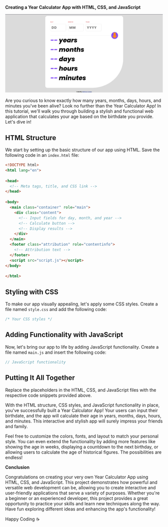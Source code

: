 **Creating a Year Calculator App with HTML, CSS, and JavaScript**

<img width="1680" alt="Screenshot 2023-08-08 at 12 20 53 PM" src="demo.png.jpg">


Are you curious to know exactly how many years, months, days, hours, and minutes you've been alive? Look no further than the Year Calculator App! In this tutorial, we'll walk you through building a stylish and functional web application that calculates your age based on the birthdate you provide. Let's dive in!

## **HTML Structure**

We start by setting up the basic structure of our app using HTML. Save the following code in an `index.html` file:

```html
<!DOCTYPE html>
<html lang="en">

<head>
  <!-- Meta tags, title, and CSS link -->
</head>

<body>
  <main class="container" role="main">
    <div class="content">
      <!-- Input fields for day, month, and year -->
      <!-- Calculate button -->
      <!-- Display results -->
    </div>
  </main>
  <footer class="attribution" role="contentinfo">
    <!-- Attribution text -->
  </footer>
  <script src="script.js"></script>
</body>

</html>
```

## **Styling with CSS**

To make our app visually appealing, let's apply some CSS styles. Create a file named `style.css` and add the following code:

```css
/* Your CSS styles */
```

## **Adding Functionality with JavaScript**

Now, let's bring our app to life by adding JavaScript functionality. Create a file named `main.js` and insert the following code:

```javascript
// JavaScript functionality
```

## **Putting It All Together**

Replace the placeholders in the HTML, CSS, and JavaScript files with the respective code snippets provided above.

With the HTML structure, CSS styles, and JavaScript functionality in place, you've successfully built a Year Calculator App! Your users can input their birthdate, and the app will calculate their age in years, months, days, hours, and minutes. This interactive and stylish app will surely impress your friends and family.

Feel free to customize the colors, fonts, and layout to match your personal style. You can even extend the functionality by adding more features like showing the age in weeks, displaying a countdown to the next birthday, or allowing users to calculate the age of historical figures. The possibilities are endless!

**Conclusion**

Congratulations on creating your very own Year Calculator App using HTML, CSS, and JavaScript. This project demonstrates how powerful and versatile web development can be, allowing you to create interactive and user-friendly applications that serve a variety of purposes. Whether you're a beginner or an experienced developer, this project provides a great opportunity to practice your skills and learn new techniques along the way. Have fun exploring different ideas and enhancing the app's functionality!

Happy Coding ☕️
